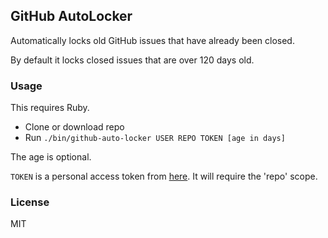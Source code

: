 ## GitHub AutoLocker

Automatically locks old GitHub issues that have already been closed.

By default it locks closed issues that are over 120 days old.

### Usage

This requires Ruby.

* Clone or download repo
* Run `./bin/github-auto-locker USER REPO TOKEN [age in days]`

The age is optional.

`TOKEN` is a personal access token from [here](https://github.com/settings/tokens). It will require the 'repo' scope.

### License

MIT
